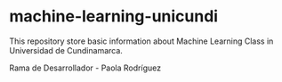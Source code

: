 # machine-learning-unicundi
This repository store basic information about Machine Learning Class in Universidad de Cundinamarca.

Rama de Desarrollador - Paola Rodríguez
